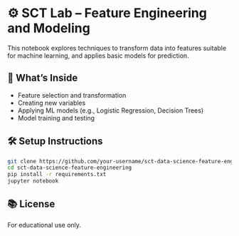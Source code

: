 # ⚙️ SCT Lab – Feature Engineering and Modeling

This notebook explores techniques to transform data into features suitable for machine learning, and applies basic models for prediction.

## 🚀 What’s Inside
- Feature selection and transformation
- Creating new variables
- Applying ML models (e.g., Logistic Regression, Decision Trees)
- Model training and testing

## 🛠 Setup Instructions

```bash
git clone https://github.com/your-username/sct-data-science-feature-engineering.git
cd sct-data-science-feature-engineering
pip install -r requirements.txt
jupyter notebook
```

## 📚 License
For educational use only.
